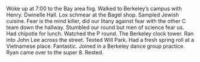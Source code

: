 Woke up at 7:00 to the Bay area fog. Walked to Berkeley’s campus with Henry. Dwinelle Hall. Lox schmear at the Bagel shop. Sampled Jewish cuisine. Fear is the mind killer, did our litany against fear with the other C team down the hallway. Stumbled our round but men of science fear us. Had chipotle for lunch. Watched the P round. The Berkeley clock tower. Ran into John Lee across the street. Texted Will Park. Had a fresh spring roll at a Vietnamese place. Fantastic. Joined in a Berkeley dance group practice. Ryan came over to the super 8\. Rested.